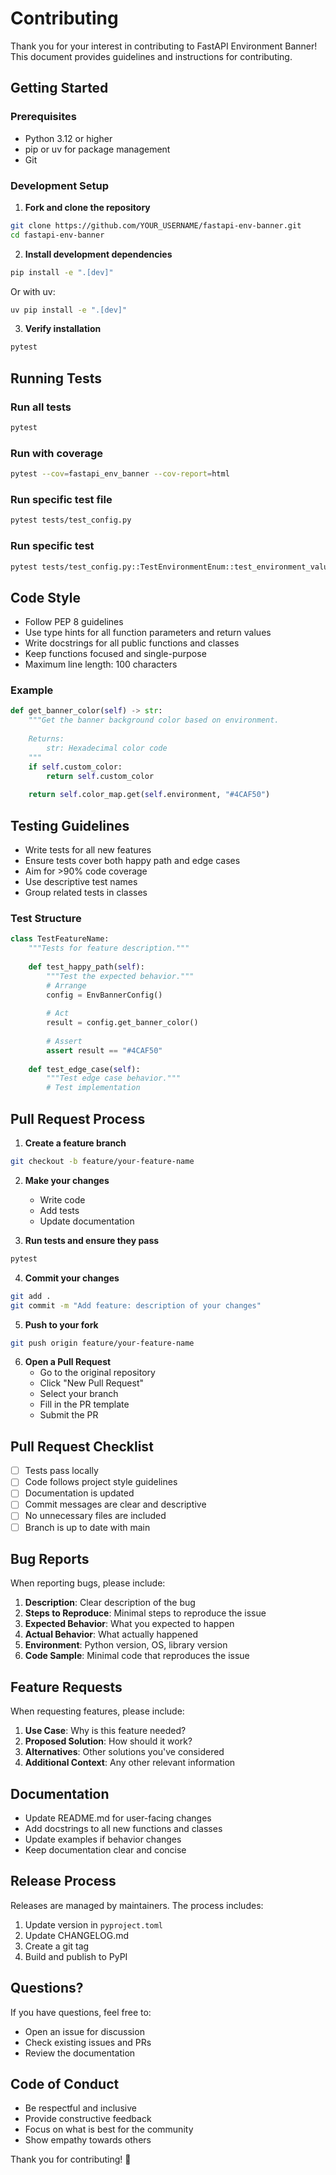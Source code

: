 # Contributing

Thank you for your interest in contributing to FastAPI Environment Banner! This document provides guidelines and instructions for contributing.

## Getting Started

### Prerequisites

- Python 3.12 or higher
- pip or uv for package management
- Git

### Development Setup

1. **Fork and clone the repository**

```bash
git clone https://github.com/YOUR_USERNAME/fastapi-env-banner.git
cd fastapi-env-banner
```

2. **Install development dependencies**

```bash
pip install -e ".[dev]"
```

Or with uv:

```bash
uv pip install -e ".[dev]"
```

3. **Verify installation**

```bash
pytest
```

## Running Tests

### Run all tests

```bash
pytest
```

### Run with coverage

```bash
pytest --cov=fastapi_env_banner --cov-report=html
```

### Run specific test file

```bash
pytest tests/test_config.py
```

### Run specific test

```bash
pytest tests/test_config.py::TestEnvironmentEnum::test_environment_values
```

## Code Style

- Follow PEP 8 guidelines
- Use type hints for all function parameters and return values
- Write docstrings for all public functions and classes
- Keep functions focused and single-purpose
- Maximum line length: 100 characters

### Example

```python
def get_banner_color(self) -> str:
    """Get the banner background color based on environment.
    
    Returns:
        str: Hexadecimal color code
    """
    if self.custom_color:
        return self.custom_color
    
    return self.color_map.get(self.environment, "#4CAF50")
```

## Testing Guidelines

- Write tests for all new features
- Ensure tests cover both happy path and edge cases
- Aim for >90% code coverage
- Use descriptive test names
- Group related tests in classes

### Test Structure

```python
class TestFeatureName:
    """Tests for feature description."""
    
    def test_happy_path(self):
        """Test the expected behavior."""
        # Arrange
        config = EnvBannerConfig()
        
        # Act
        result = config.get_banner_color()
        
        # Assert
        assert result == "#4CAF50"
    
    def test_edge_case(self):
        """Test edge case behavior."""
        # Test implementation
```

## Pull Request Process

1. **Create a feature branch**

```bash
git checkout -b feature/your-feature-name
```

2. **Make your changes**
   - Write code
   - Add tests
   - Update documentation

3. **Run tests and ensure they pass**

```bash
pytest
```

4. **Commit your changes**

```bash
git add .
git commit -m "Add feature: description of your changes"
```

5. **Push to your fork**

```bash
git push origin feature/your-feature-name
```

6. **Open a Pull Request**
   - Go to the original repository
   - Click "New Pull Request"
   - Select your branch
   - Fill in the PR template
   - Submit the PR

## Pull Request Checklist

- [ ] Tests pass locally
- [ ] Code follows project style guidelines
- [ ] Documentation is updated
- [ ] Commit messages are clear and descriptive
- [ ] No unnecessary files are included
- [ ] Branch is up to date with main

## Bug Reports

When reporting bugs, please include:

1. **Description**: Clear description of the bug
2. **Steps to Reproduce**: Minimal steps to reproduce the issue
3. **Expected Behavior**: What you expected to happen
4. **Actual Behavior**: What actually happened
5. **Environment**: Python version, OS, library version
6. **Code Sample**: Minimal code that reproduces the issue

## Feature Requests

When requesting features, please include:

1. **Use Case**: Why is this feature needed?
2. **Proposed Solution**: How should it work?
3. **Alternatives**: Other solutions you've considered
4. **Additional Context**: Any other relevant information

## Documentation

- Update README.md for user-facing changes
- Add docstrings to all new functions and classes
- Update examples if behavior changes
- Keep documentation clear and concise

## Release Process

Releases are managed by maintainers. The process includes:

1. Update version in `pyproject.toml`
2. Update CHANGELOG.md
3. Create a git tag
4. Build and publish to PyPI

## Questions?

If you have questions, feel free to:

- Open an issue for discussion
- Check existing issues and PRs
- Review the documentation

## Code of Conduct

- Be respectful and inclusive
- Provide constructive feedback
- Focus on what is best for the community
- Show empathy towards others

Thank you for contributing! 🎉
